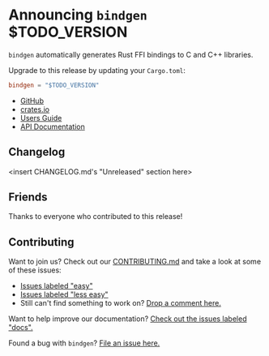 # Announcing `bindgen` $TODO_VERSION

`bindgen` automatically generates Rust FFI bindings to C and C++ libraries.

Upgrade to this release by updating your `Cargo.toml`:

```toml
bindgen = "$TODO_VERSION"
```

* [GitHub][]
* [crates.io][]
* [Users Guide][guide]
* [API Documentation][docs]

## Changelog

<insert CHANGELOG.md's "Unreleased" section here>

## Friends

Thanks to everyone who contributed to this release!

<insert the output of friends.sh here>

## Contributing

Want to join us? Check out our [CONTRIBUTING.md][contributing] and take a look
at some of these issues:

* [Issues labeled "easy"][easy]
* [Issues labeled "less easy"][less-easy]
* Still can't find something to work on? [Drop a comment here.][looking]

Want to help improve our documentation?
[Check out the issues labeled "docs".][docs-issues]

Found a bug with `bindgen`? [File an issue here.][file-issue]

[GitHub]: https://github.com/rust-lang-nursery/rust-bindgen
[crates.io]: https://crates.io/crates/bindgen
[guide]: https://rust-lang-nursery.github.io/rust-bindgen
[docs]: https://docs.rs/bindgen
[contributing]: https://github.com/rust-lang-nursery/rust-bindgen/blob/master/CONTRIBUTING.md
[easy]: https://github.com/rust-lang-nursery/rust-bindgen/issues?q=is%3Aopen+is%3Aissue+label%3AE-easy
[less-easy]: https://github.com/rust-lang-nursery/rust-bindgen/issues?q=is%3Aopen+is%3Aissue+label%3AE-less-easy
[looking]: https://github.com/rust-lang-nursery/rust-bindgen/issues/747
[docs-issues]: https://github.com/rust-lang-nursery/rust-bindgen/issues?q=is%3Aopen+is%3Aissue+label%3AI-needs-docs
[file-issue]: https://github.com/rust-lang-nursery/rust-bindgen/issues/new
